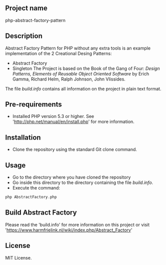 ## Project name
php-abstract-factory-pattern

## Description
Abstract Factory Pattern for PHP without any extra tools is an example implementation of the 2 Creational Desing Patterns:
* Abstract Factory 
* Singleton
The Project is based on the Book of the Gang of Four: *Design Patterns, Elements of Reusable Object Oriented Software* by Erich Gamma, Richard Helm, Ralph Johnson, John Vlissides.

The file *build.info* contains all information on the project in plain text format. 

## Pre-requirements
- Installed PHP version 5.3 or higher. See 'http://php.net/manual/en/install.php' for more information.

## Installation
- Clone the repository using the standard Git clone command.

## Usage
- Go to the directory where you have cloned the repository 
- Go inside this directory to the directory containing the file *build.info*.
- Execute the command:
```php 
php AbstractFactory.php
```

## Build Abstract Factory
Please read the 'build.info' for more information on this project or visit 'https://www.harmfrielink.nl/wiki/index.php/Abstract_Factory'

## License
MIT License.




